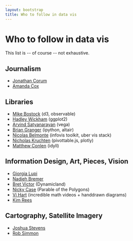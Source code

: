 ```yaml
---
layout: bootstrap
title: Who to follow in data vis
---
```


# Who to follow in data vis

This list is -- of course -- not exhaustive. 

## Journalism

* [Jonathan Corum](http://13pt.com/)
* [Amanda Cox](https://www.nytimes.com/by/amanda-cox)


## Libraries

* [Mike Bostock](https://bost.ocks.org/mike/) (d3, observable)
* [Hadley Wickham](http://hadley.nz) (ggplot2)
* [Arvind Satyanarayan](http://arvindsatya.com/) (vega)
* [Brian Granger](https://twitter.com/ellisonbg) (ipython, altair)
* [Nicolas Belmonte](https://philogb.github.io/) (infovis toolkit, uber vis stack)
* [Nicholas Kruchten](https://nicolas.kruchten.com) (pivottable.js, plotly)
* [Matthew Conlen]() (idyll)


## Information Design, Art, Pieces, Vision

* [Giorgia Lupi](http://giorgialupi.com)
* [Nadieh Bremer](http://visualcinnamon.com)
* [Bret Victor](https://worrydream.com) (Dynamicland)
* [Nicky Case](https://twitter.com/ncasenmare) (Parable of the Polygons)
* [Vi Hart](http://vihart.com/) (incredible math videos + handdrawn diagrams)
* [Kim Rees](http://periscopic.com/)


## Cartography, Satellite Imagery

* [Joshua Stevens](http://www.joshuastevens.net/)
* [Rob Simmon](https://twitter.com/rsimmon)
